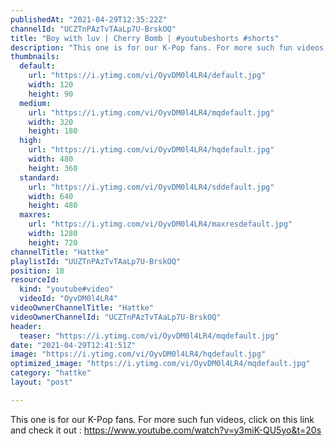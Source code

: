 ```yaml
---
publishedAt: "2021-04-29T12:35:22Z"
channelId: "UCZTnPAzTvTAaLp7U-BrskOQ"
title: "Boy with luv | Cherry Bomb | #youtubeshorts #shorts"
description: "This one is for our K-Pop fans. For more such fun videos, click on this link and check it out : https://www.youtube.com/watch?v=y3miK-QU5yo&t=20s"
thumbnails:
  default:
    url: "https://i.ytimg.com/vi/OyvDM0l4LR4/default.jpg"
    width: 120
    height: 90
  medium:
    url: "https://i.ytimg.com/vi/OyvDM0l4LR4/mqdefault.jpg"
    width: 320
    height: 180
  high:
    url: "https://i.ytimg.com/vi/OyvDM0l4LR4/hqdefault.jpg"
    width: 480
    height: 360
  standard:
    url: "https://i.ytimg.com/vi/OyvDM0l4LR4/sddefault.jpg"
    width: 640
    height: 480
  maxres:
    url: "https://i.ytimg.com/vi/OyvDM0l4LR4/maxresdefault.jpg"
    width: 1280
    height: 720
channelTitle: "Hattke"
playlistId: "UUZTnPAzTvTAaLp7U-BrskOQ"
position: 18
resourceId:
  kind: "youtube#video"
  videoId: "OyvDM0l4LR4"
videoOwnerChannelTitle: "Hattke"
videoOwnerChannelId: "UCZTnPAzTvTAaLp7U-BrskOQ"
header:
  teaser: "https://i.ytimg.com/vi/OyvDM0l4LR4/mqdefault.jpg"
date: "2021-04-29T12:41:51Z"
image: "https://i.ytimg.com/vi/OyvDM0l4LR4/hqdefault.jpg"
optimized_image: "https://i.ytimg.com/vi/OyvDM0l4LR4/mqdefault.jpg"
category: "hattke"
layout: "post"

---
```

This one is for our K-Pop fans. For more such fun videos, click on this link and check it out : https://www.youtube.com/watch?v=y3miK-QU5yo&t=20s
